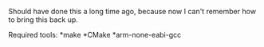 Should have done this a long time ago, because now I can't remember how to bring this back up.

Required tools:
  *make
  *CMake
  *arm-none-eabi-gcc
